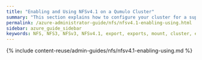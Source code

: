 ```yaml
---
title: "Enabling and Using NFSv4.1 on a Qumulo Cluster"
summary: "This section explains how to configure your cluster for a supported export configuration and enable or disable NFSv4.1 on your cluster."
permalink: /azure-administrator-guide/nfs/nfsv4.1-enabling-using.html
sidebar: azure_guide_sidebar
keywords: NFS, NFS3, NFSv3, NFSv4.1, export, exports, mount, cluster, enable_NFS, disable_NFS, floating_IP
---
```


{% include content-reuse/admin-guides/nfs/nfsv4.1-enabling-using.md %}
